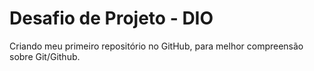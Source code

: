 # Desafio de Projeto - DIO
Criando meu primeiro repositório no GitHub, para melhor compreensão sobre Git/Github.
